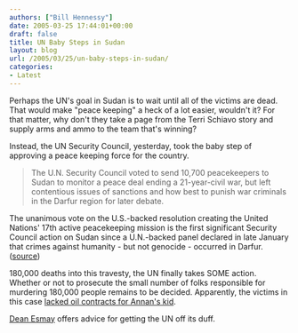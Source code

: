 ```yaml
---
authors: ["Bill Hennessy"]
date: 2005-03-25 17:44:01+00:00
draft: false
title: UN Baby Steps in Sudan
layout: blog
url: /2005/03/25/un-baby-steps-in-sudan/
categories:
- Latest
---
```


Perhaps the UN's goal in Sudan is to wait until all of the victims are dead.  That would make "peace keeping" a heck of a lot easier, wouldn't it?  For that matter, why don't they take a page from the Terri Schiavo story and supply arms and ammo to the team that's winning?

Instead, the UN Security Council, yesterday, took the baby step of approving a  peace keeping force for the country.



> The U.N. Security Council voted to send 10,700 peacekeepers to Sudan to monitor a peace deal ending a 21-year-civil war, but left contentious issues of sanctions and how best to punish war criminals in the Darfur region for later debate.

The unanimous vote on the U.S.-backed resolution creating the United Nations' 17th active peacekeeping mission is the first significant Security Council action on Sudan since a U.N.-backed panel declared in late January that crimes against humanity - but not genocide - occurred in Darfur.  ([source](https://apnews.myway.com/article/20050325/D891UQ2O0.html))



180,000 deaths into this travesty, the UN finally takes SOME action.  Whether or not to prosecute the small number of folks responsible for murdering 180,000 people remains to be decided.  Apparently, the victims in this case [lacked oil contracts for Annan's kid](https://apnews.myway.com/article/20050325/D891UAB00.html).

[Dean Esmay](https://www.deanesmay.com/posts/1111684220.shtml) offers advice for getting the UN off its duff.
